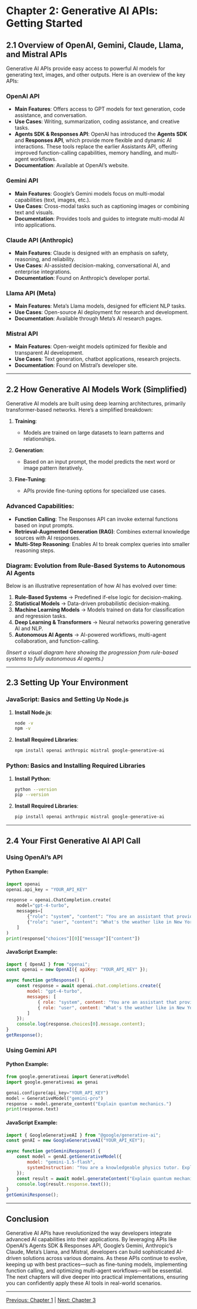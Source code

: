 # Chapter 2: Generative AI APIs: Getting Started

## **2.1 Overview of OpenAI, Gemini, Claude, Llama, and Mistral APIs**

Generative AI APIs provide easy access to powerful AI models for generating text, images, and other outputs. Here is an overview of the key APIs:

### **OpenAI API**

- **Main Features**: Offers access to GPT models for text generation, code assistance, and conversation.
- **Use Cases**: Writing, summarization, coding assistance, and creative tasks.
- **Agents SDK & Responses API**: OpenAI has introduced the **Agents SDK** and **Responses API**, which provide more flexible and dynamic AI interactions. These tools replace the earlier Assistants API, offering improved function-calling capabilities, memory handling, and multi-agent workflows.
- **Documentation**: Available at OpenAI’s website.

### **Gemini API**

- **Main Features**: Google’s Gemini models focus on multi-modal capabilities (text, images, etc.).
- **Use Cases**: Cross-modal tasks such as captioning images or combining text and visuals.
- **Documentation**: Provides tools and guides to integrate multi-modal AI into applications.

### **Claude API** (Anthropic)

- **Main Features**: Claude is designed with an emphasis on safety, reasoning, and reliability.
- **Use Cases**: AI-assisted decision-making, conversational AI, and enterprise integrations.
- **Documentation**: Found on Anthropic’s developer portal.

### **Llama API** (Meta)

- **Main Features**: Meta’s Llama models, designed for efficient NLP tasks.
- **Use Cases**: Open-source AI deployment for research and development.
- **Documentation**: Available through Meta’s AI research pages.

### **Mistral API**

- **Main Features**: Open-weight models optimized for flexible and transparent AI development.
- **Use Cases**: Text generation, chatbot applications, research projects.
- **Documentation**: Found on Mistral’s developer site.

---

## **2.2 How Generative AI Models Work (Simplified)**

Generative AI models are built using deep learning architectures, primarily transformer-based networks. Here’s a simplified breakdown:

1. **Training**:

   - Models are trained on large datasets to learn patterns and relationships.

2. **Generation**:

   - Based on an input prompt, the model predicts the next word or image pattern iteratively.

3. **Fine-Tuning**:

   - APIs provide fine-tuning options for specialized use cases.

### **Advanced Capabilities**:

- **Function Calling**: The Responses API can invoke external functions based on input prompts.
- **Retrieval-Augmented Generation (RAG)**: Combines external knowledge sources with AI responses.
- **Multi-Step Reasoning**: Enables AI to break complex queries into smaller reasoning steps.

### **Diagram: Evolution from Rule-Based Systems to Autonomous AI Agents**

Below is an illustrative representation of how AI has evolved over time:

1. **Rule-Based Systems** → Predefined if-else logic for decision-making.
2. **Statistical Models** → Data-driven probabilistic decision-making.
3. **Machine Learning Models** → Models trained on data for classification and regression tasks.
4. **Deep Learning & Transformers** → Neural networks powering generative AI and NLP.
5. **Autonomous AI Agents** → AI-powered workflows, multi-agent collaboration, and function-calling.

*(Insert a visual diagram here showing the progression from rule-based systems to fully autonomous AI agents.)*

---

## **2.3 Setting Up Your Environment**

### **JavaScript: Basics and Setting Up Node.js**

1. **Install Node.js**:

   ```bash
   node -v
   npm -v
   ```

2. **Install Required Libraries**:

   ```bash
   npm install openai anthropic mistral google-generative-ai
   ```

### **Python: Basics and Installing Required Libraries**

1. **Install Python**:

   ```bash
   python --version
   pip --version
   ```

2. **Install Required Libraries**:

   ```bash
   pip install openai anthropic mistral google-generative-ai
   ```

---


## **2.4 Your First Generative AI API Call**

### **Using OpenAI’s API**

#### **Python Example**:

```python
import openai
openai.api_key = "YOUR_API_KEY"

response = openai.ChatCompletion.create(
    model="gpt-4-turbo",
    messages=[
        {"role": "system", "content": "You are an assistant that provides weather information."},
        {"role": "user", "content": "What's the weather like in New York?"}
    ]
)
print(response["choices"][0]["message"]["content"])
```

#### **JavaScript Example**:

```javascript
import { OpenAI } from "openai";
const openai = new OpenAI({ apiKey: "YOUR_API_KEY" });

async function getResponse() {
    const response = await openai.chat.completions.create({
        model: "gpt-4-turbo",
        messages: [
            { role: "system", content: "You are an assistant that provides weather information." },
            { role: "user", content: "What's the weather like in New York?" }
        ]
    });
    console.log(response.choices[0].message.content);
}
getResponse();
```

### **Using Gemini API**

#### **Python Example**:

```python
from google.generativeai import GenerativeModel
import google.generativeai as genai

genai.configure(api_key="YOUR_API_KEY")
model = GenerativeModel("gemini-pro")
response = model.generate_content("Explain quantum mechanics.")
print(response.text)
```

#### **JavaScript Example**:

```javascript
import { GoogleGenerativeAI } from "@google/generative-ai";
const genAI = new GoogleGenerativeAI("YOUR_API_KEY");

async function getGeminiResponse() {
    const model = genAI.getGenerativeModel({
        model: "gemini-1.5-flash",
        systemInstruction: "You are a knowledgeable physics tutor. Explain complex topics in a clear and concise way."
    });
    const result = await model.generateContent("Explain quantum mechanics.");
    console.log(result.response.text());
}
getGeminiResponse();
```

---

## **Conclusion**

Generative AI APIs have revolutionized the way developers integrate advanced AI capabilities into their applications. By leveraging APIs like OpenAI’s Agents SDK & Responses API, Google’s Gemini, Anthropic’s Claude, Meta’s Llama, and Mistral, developers can build sophisticated AI-driven solutions across various domains. As these APIs continue to evolve, keeping up with best practices—such as fine-tuning models, implementing function calling, and optimizing multi-agent workflows—will be essential. The next chapters will dive deeper into practical implementations, ensuring you can confidently apply these AI tools in real-world scenarios.


---

[Previous: Chapter 1](https://github.com/FrugalX/ai_agents_ebook_draft/blob/main/Chapter%201%20Introduction.md) | [Next: Chapter 3](https://github.com/FrugalX/ai_agents_ebook_draft/blob/main/Chapter%203%20Building%20a%20Single-Agent.md)

